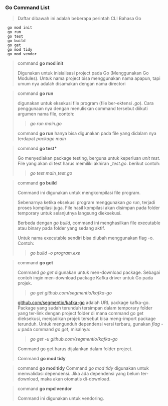 ### Go Command List

> Daftar dibawah ini adalah beberapa perintah CLI Bahasa Go

```
 go mod init
 go run
 go test
 go build
 go get
 go mod tidy
 go mod vendor
```

> command **go mod init**
>
> Digunakan untuk inisialisasi project pada Go (Menggunakan Go Modules). Untuk nama project bisa menggunakan nama apapun, tapi umum nya adalah disamakan dengan nama directori

> command **go run**
>
> digunakan untuk eksekusi file program (file ber-ektensi _.go_). Cara penggunaan nya dengan menuliskan command tersebut diikuti argumen nama file, contoh:
>
> > _go run main.go_
>
> command **go run** hanya bisa digunakan pada file yang didalam nya terdapat _package main_

> command **go test\***
>
> Go menyediakan package testing, berguna untuk keperluan _unit test._ File yang akan di test harus memiliki akhiran _\_test.go_. berikut contoh:
>
> > _go test main_test.go_

> command **go build**
>
> Command ini digunakan untuk mengkompilasi file program.
>
> Sebenarnya ketika eksekusi program menggunakan _go run_, terjadi proses kompilasi juga. File hasil kompilasi akan disimpan pada folder temporary untuk selanjutnya langsung dieksekusi.
>
> Berbeda dengan _go build_, command ini menghasilkan file executable atau binary pada folder yang sedang aktif.
>
> Untuk nama executable sendiri bisa diubah menggunakan flag -o. Contoh:
>
> > _go build -o program.exe_

> command **go get**
>
> Command _go get_ digunakan untuk men-download package. Sebagai contoh ingin men-download package Kafka driver untuk Go pada projek.
>
> > _go get github.com/segmentio/kafka-go_
>
> [github.com/segmentio/kafka-go](github.com/segmentio/kafka-go) adalah URL package kafka-go. Package yang sudah terunduh tersimpan dalam temporary folder yang ter-link dengan project folder di mana command go get dieksekusi, menjadikan projek tersebut bisa meng-import package terunduh. Untuk mengunduh dependensi versi terbaru, gunakan _flag -u_ pada command _go get_, misalnya:
>
> > _go get -u github.com/segmentio/kafka-go_
>
> Command go get harus dijalankan dalam folder project.
>
> Command **go mod tidy**

> command **go mod tidy**
> Command _go mod tidy_ digunakan untuk memvalidasi dependensi. Jika ada dependensi yang belum ter-download, maka akan otomatis di-download.

> command **go mpd vendor**
>
> Command ini digunakan untuk vendoring.
